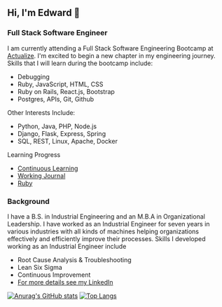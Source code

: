 ## Hi, I'm Edward 👋

### Full Stack Software Engineer
I am currently attending a Full Stack Software Engineering Bootcamp at [Actualize](https://anyonecanlearntocode.com/). I'm excited to begin a new chapter in my engineering journey. Skills that I will learn during the bootcamp include:
- Debugging
- Ruby, JavaScript, HTML, CSS
- Ruby on Rails, React.js, Bootstrap
- Postgres, APIs, Git, Github

Other Interests Include:
- Python, Java, PHP, Node.js
- Django, Flask, Express, Spring
- SQL, REST, Linux, Apache, Docker

Learning Progress
- [Continuous Learning](https://github.com/edwardminaya/continuous-learning)
- [Working Journal](https://github.com/edwardminaya/continuous-learning/tree/main/Journal)
- [Ruby](https://github.com/edwardminaya/deliberate-practice-ruby)


### Background
I have a B.S. in Industrial Engineering and an M.B.A in Organizational Leadership. I have worked as an Industrial Engineer for seven years in various industries with all kinds of machines helping organizations effectively and efficiently improve their processes. Skills I developed working as an Industrial Engineer include
- Root Cause Analysis & Troubleshooting
- Lean Six Sigma
- Continuous Improvement
- [For more details see my LinkedIn](https://www.linkedin.com/in/edminaya/)

[![Anurag's GitHub stats](https://github-readme-stats.vercel.app/api?username=edwardminaya)](https://github.com/anuraghazra/github-readme-stats)
[![Top Langs](https://github-readme-stats.vercel.app/api/top-langs/?username=edwardminaya&langs_count=8)](https://github.com/anuraghazra/github-readme-stats)


